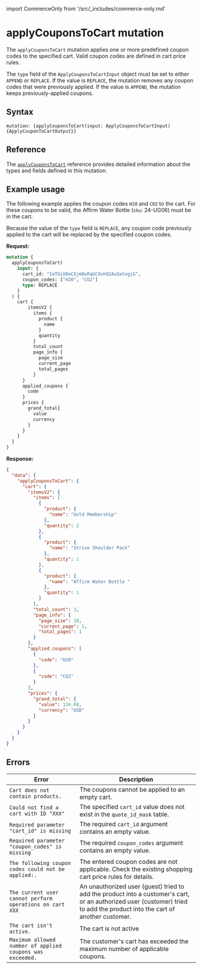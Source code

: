 import CommerceOnly from '/src/_includes/commerce-only.md'

<CommerceOnly />

# applyCouponsToCart mutation

The `applyCouponsToCart` mutation applies one or more predefined coupon codes to the specified cart. Valid coupon codes are defined in cart price rules.

The `type` field of the `ApplyCouponsToCartInput` object must be set to either `APPEND` or `REPLACE`. If the value is `REPLACE`, the mutation removes any coupon codes that were previously applied. If the value is `APPEND`, the mutation keeps previously-applied coupons.

## Syntax

`mutation: {applyCouponsToCart(input: ApplyCouponsToCartInput) {ApplyCouponToCartOutput}}`

## Reference

The [`applyCouponsToCart`](https://developer.adobe.com/commerce/webapi/graphql-api/index.html#mutation-applyCouponsToCart) reference provides detailed information about the types and fields defined in this mutation.

## Example usage

The following example applies the coupon codes `H2O` and `CO2` to the cart. For these coupons to be valid, the Affirm Water Bottle (`sku`: 24-UG06) must be in the cart.

Because the value of the `type` field is `REPLACE`, any coupon code previously applied to the cart will be replaced by the specified coupon codes.

**Request:**

```graphql
mutation {
  applyCouponsToCart(
    input: {
      cart_id: "IeTUiU0oCXjm0uRqGCOuhQ2AuQatogjG",
      coupon_codes: ["H20", "CO2"]
      type: REPLACE
    }
  ) {
    cart {
        itemsV2 {
          items {
            product {
              name
            }
            quantity
          }
          total_count
          page_info {
            page_size
            current_page
            total_pages
          }
      }
      applied_coupons {
        code
      }
      prices {
        grand_total{
          value
          currency
        }
      }
    }
  }
}
```

**Response:**

```json
{
  "data": {
    "applyCouponsToCart": {
      "cart": {
        "itemsV2": {
          "items": [
            {
              "product": {
                "name": "Gold Membership"
              },
              "quantity": 2
            },
            {
              "product": {
                "name": "Strive Shoulder Pack"
              },
              "quantity": 1
            },
            {
              "product": {
                "name": "Affirm Water Bottle "
              },
              "quantity": 1
            }
          ],
          "total_count": 3,
          "page_info": {
            "page_size": 20,
            "current_page": 1,
            "total_pages": 1
          }
        },
        "applied_coupons": [
          {
            "code": "H20"
          },
          {
            "code": "CO2"
          }
        ],
        "prices": {
          "grand_total": {
            "value": 134.08,
            "currency": "USD"
          }
        }
      }
    }
  }
}
```

## Errors

Error | Description
--- | ---
`Cart does not contain products.` | The coupons cannot be applied to an empty cart.
`Could not find a cart with ID "XXX"` | The specified `cart_id` value does not exist in the `quote_id_mask` table.
`Required parameter "cart_id" is missing` | The required `cart_id` argument contains an empty value.
`Required parameter "coupon_codes" is missing` | The required `coupon_codes` argument contains an empty value.
`The following coupon codes could not be applied:.` | The entered coupon codes are not applicable. Check the existing shopping cart price rules for details.
`The current user cannot perform operations on cart XXX` | An unauthorized user (guest) tried to add the product into a customer's cart, or an authorized user (customer) tried to add the product into the cart of another customer.
`The cart isn't active.` | The cart is not active
`Maximum allowed number of applied coupons was exceeded.` | The customer's cart has exceeded the maximum number of applicable coupons.
